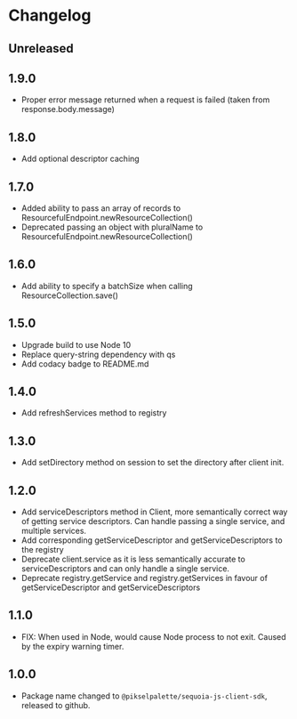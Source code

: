 # Changelog

## Unreleased

## 1.9.0

* Proper error message returned when a request is failed (taken from response.body.message)

## 1.8.0

* Add optional descriptor caching

## 1.7.0

* Added ability to pass an array of records to ResourcefulEndpoint.newResourceCollection()
* Deprecated passing an object with pluralName to ResourcefulEndpoint.newResourceCollection()

## 1.6.0

* Add ability to specify a batchSize when calling ResourceCollection.save()

## 1.5.0

* Upgrade build to use Node 10
* Replace query-string dependency with qs
* Add codacy badge to README.md

## 1.4.0

* Add refreshServices method to registry

## 1.3.0

* Add setDirectory method on session to set the directory after client init.

## 1.2.0

* Add serviceDescriptors method in Client, more semantically correct way of getting service descriptors. Can handle passing a single service, and multiple services.
* Add corresponding getServiceDescriptor and getServiceDescriptors to the registry
* Deprecate client.service as it is less semantically accurate to serviceDescriptors and can only handle a single service.
* Deprecate registry.getService and registry.getServices in favour of getServiceDescriptor and getServiceDescriptors

## 1.1.0

* FIX: When used in Node, would cause Node process to not exit. Caused by the expiry warning timer.

## 1.0.0

* Package name changed to `@pikselpalette/sequoia-js-client-sdk`, released to github.
